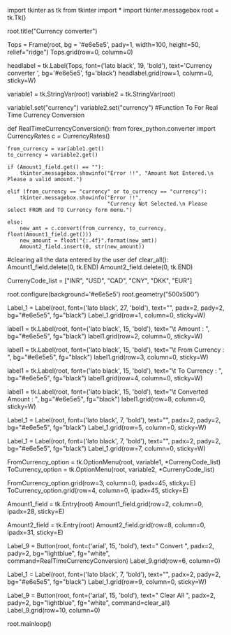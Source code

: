 import tkinter as tk 
from tkinter import *
import tkinter.messagebox 
root = tk.Tk()

root.title("Currency converter")

Tops = Frame(root, bg = '#e6e5e5', pady=1, width=100, height=50, relief="ridge")
Tops.grid(row=0, column=0)

headlabel = tk.Label(Tops, font=('lato black', 19, 'bold'), text='Currency converter ',
					bg='#e6e5e5', fg='black')
headlabel.grid(row=1, column=0, sticky=W)

variable1 = tk.StringVar(root)
variable2 = tk.StringVar(root)

variable1.set("currency")
variable2.set("currency")
#Function To For Real Time Currency Conversion

def RealTimeCurrencyConversion():
	from forex_python.converter import CurrencyRates
	c = CurrencyRates()

	from_currency = variable1.get()
	to_currency = variable2.get()

	if (Amount1_field.get() == ""):
		tkinter.messagebox.showinfo("Error !!", "Amount Not Entered.\n Please a valid amount.")

	elif (from_currency == "currency" or to_currency == "currency"):
		tkinter.messagebox.showinfo("Error !!",
									"Currency Not Selected.\n Please select FROM and TO Currency form menu.")

	else:
		new_amt = c.convert(from_currency, to_currency, float(Amount1_field.get()))
		new_amount = float("{:.4f}".format(new_amt))
		Amount2_field.insert(0, str(new_amount))

#clearing all the data entered by the user
def clear_all():
	Amount1_field.delete(0, tk.END)
	Amount2_field.delete(0, tk.END)


CurrenyCode_list = ["INR", "USD", "CAD", "CNY", "DKK", "EUR"]

root.configure(background='#e6e5e5')
root.geometry("500x500")

Label_1 = Label(root, font=('lato black', 27, 'bold'), text="", padx=2, pady=2, bg="#e6e5e5", fg="black")
Label_1.grid(row=1, column=0, sticky=W)

label1 = tk.Label(root, font=('lato black', 15, 'bold'), text="\t Amount : ", bg="#e6e5e5", fg="black")
label1.grid(row=2, column=0, sticky=W)

label1 = tk.Label(root, font=('lato black', 15, 'bold'), text="\t From Currency : ", bg="#e6e5e5", fg="black")
label1.grid(row=3, column=0, sticky=W)

label1 = tk.Label(root, font=('lato black', 15, 'bold'), text="\t To Currency : ", bg="#e6e5e5", fg="black")
label1.grid(row=4, column=0, sticky=W)

label1 = tk.Label(root, font=('lato black', 15, 'bold'), text="\t Converted Amount : ", bg="#e6e5e5", fg="black")
label1.grid(row=8, column=0, sticky=W)

Label_1 = Label(root, font=('lato black', 7, 'bold'), text="", padx=2, pady=2, bg="#e6e5e5", fg="black")
Label_1.grid(row=5, column=0, sticky=W)

Label_1 = Label(root, font=('lato black', 7, 'bold'), text="", padx=2, pady=2, bg="#e6e5e5", fg="black")
Label_1.grid(row=7, column=0, sticky=W)

FromCurrency_option = tk.OptionMenu(root, variable1, *CurrenyCode_list)
ToCurrency_option = tk.OptionMenu(root, variable2, *CurrenyCode_list)

FromCurrency_option.grid(row=3, column=0, ipadx=45, sticky=E)
ToCurrency_option.grid(row=4, column=0, ipadx=45, sticky=E)

Amount1_field = tk.Entry(root)
Amount1_field.grid(row=2, column=0, ipadx=28, sticky=E)

Amount2_field = tk.Entry(root)
Amount2_field.grid(row=8, column=0, ipadx=31, sticky=E)

Label_9 = Button(root, font=('arial', 15, 'bold'), text=" Convert ", padx=2, pady=2, bg="lightblue", fg="white",
				command=RealTimeCurrencyConversion)
Label_9.grid(row=6, column=0)

Label_1 = Label(root, font=('lato black', 7, 'bold'), text="", padx=2, pady=2, bg="#e6e5e5", fg="black")
Label_1.grid(row=9, column=0, sticky=W)

Label_9 = Button(root, font=('arial', 15, 'bold'), text=" Clear All ", padx=2, pady=2, bg="lightblue", fg="white",
				command=clear_all)
Label_9.grid(row=10, column=0)


root.mainloop()

